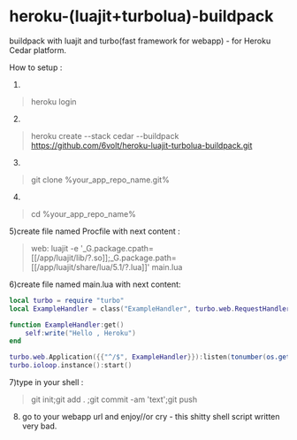 # heroku-(luajit+turbolua)-buildpack
buildpack with luajit and turbo(fast framework for webapp) - for Heroku Cedar platform.

How to setup :
 
 1)
 >heroku login
 
 2)
 >heroku create --stack cedar --buildpack https://github.com/6volt/heroku-luajit-turbolua-buildpack.git
 
 3)
 >git clone %your_app_repo_name.git%
 
 4)
 >cd %your_app_repo_name%
 
 5)create file named Procfile with next content : 
 >web:	luajit -e '_G.package.cpath=[[/app/luajit/lib/?.so]];_G.package.path=[[/app/luajit/share/lua/5.1/?.lua]]'  main.lua
 
 6)create file named main.lua with next content:
```lua
local turbo = require "turbo"
local ExampleHandler = class("ExampleHandler", turbo.web.RequestHandler)

function ExampleHandler:get()
	self:write("Hello , Heroku")
end

turbo.web.Application({{"^/$", ExampleHandler}}):listen(tonumber(os.getenv('PORT')))
turbo.ioloop.instance():start()
```
   
   7)type in your shell : 
   >git init;git add . ;git commit -am 'text';git push
   
   8) go to your webapp url and enjoy//or cry - this shitty shell script written very bad.

 
